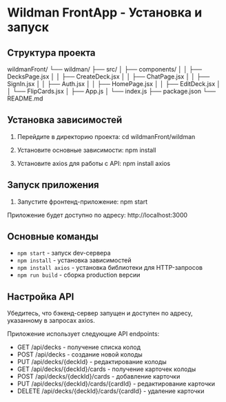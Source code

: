 # Wildman FrontApp - Установка и запуск

## Структура проекта

wildmanFront/
└── wildman/
├── src/
│ ├── components/
│ │ ├── DecksPage.jsx
│ │ ├── CreateDeck.jsx
│ │ ├── ChatPage.jsx
│ │ ├── SignIn.jsx
│ │ ├── Auth.jsx
│ │ ├── HomePage.jsx
│ │ ├── EditDeck.jsx
│ │ └── FlipCards.jsx
│ ├── App.js
│ └── index.js
├── package.json
└── README.md

## Установка зависимостей

1. Перейдите в директорию проекта:
cd wildmanFront/wildman

2. Установите основные зависимости:
npm install

3. Установите axios для работы с API:
npm install axios

## Запуск приложения

1. Запустите фронтенд-приложение:
npm start

Приложение будет доступно по адресу: http://localhost:3000

## Основные команды

- `npm start` - запуск dev-сервера
- `npm install` - установка зависимостей
- `npm install axios` - установка библиотеки для HTTP-запросов
- `npm run build` - сборка production версии

## Настройка API

Убедитесь, что бэкенд-сервер запущен и доступен по адресу, указанному в запросах axios.

Приложение использует следующие API endpoints:
- GET /api/decks - получение списка колод
- POST /api/decks - создание новой колоды
- PUT /api/decks/{deckId} - редактирование колоды
- GET /api/decks/{deckId}/cards - получение карточек колоды
- POST /api/decks/{deckId}/cards - добавление карточки
- PUT /api/decks/{deckId}/cards/{cardId} - редактирование карточки
- DELETE /api/decks/{deckId}/cards/{cardId} - удаление карточки

